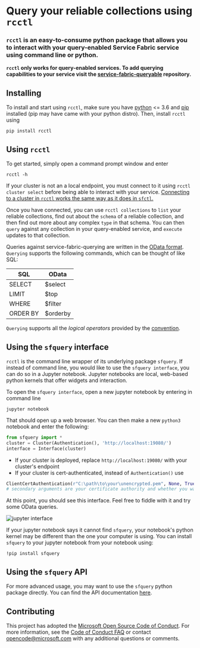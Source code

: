 
# Query your reliable collections using `rcctl`
### `rcctl` is an easy-to-consume python package that allows you to interact with your query-enabled Service Fabric service using command line or python. 

**`rcctl` only works for query-enabled services. To add querying capabilities to your service visit the [service-fabric-queryable](https://github.com/jessebenson/service-fabric-queryable) repository.**

## Installing
To install and start using `rcctl`, make sure you have [python](https://www.python.org/getit/) <= 3.6 and [pip](https://pip.pypa.io/en/stable/installing/) installed (pip may have came with your python distro). Then, install `rcctl` using
```
pip install rcctl
```

## Using `rcctl`
To get started, simply open a command prompt window and enter
```
rcctl -h
```
If your cluster is not an a local endpoint, you must connect to it using `rcctl cluster select` before being able to interact with your service. [Connecting to a cluster in `rcctl` works the same way as it does in `sfctl`.](https://docs.microsoft.com/en-us/azure/service-fabric/service-fabric-cli#select-a-cluster)

Once you have connected, you can use `rcctl collections` to `list` your reliable collections, find out about the `schema` of a reliable collection, and then find out more about any complex `type` in that schema. You can then `query` against any collection in your query-enabled service, and `execute` updates to that collection.

Queries against service-fabric-querying are written in the [OData format](https://www.odata.org/documentation/odata-version-2-0/uri-conventions/). `Querying` supports the following commands, which can be thought of like SQL:

| SQL | OData |
| --- | ---- |
| SELECT | $select |
| LIMIT | $top |
| WHERE | $filter |
| ORDER BY | $orderby |

`Querying` supports all the *logical operators* provided by the [convention](http://docs.oasis-open.org/odata/odata/v4.01/cs01/part2-url-conventions/odata-v4.01-cs01-part2-url-conventions.html#sec_LogicalOperators).

## Using the `sfquery` interface
`rcctl` is the command line wrapper of its underlying package `sfquery`. If instead of command line, you would like to use the `sfquery interface`, you can do so in a Jupyter notebook. Jupyter notebooks are local, web-based python kernels that offer widgets and interaction.

To open the `sfquery interface`, open a new jupyter notebook by entering in command line
```
jupyter notebook
```
That should open up a web browser. You can then make a new `python3` notebook and enter the following:
```python
from sfquery import *
cluster = Cluster(Authentication(), 'http://localhost:19080/')
interface = Interface(cluster)
```
- If your cluster is deployed, replace `http://localhost:19080/` with your cluster's endpoint
- If your cluster is cert-authenticated, instead of `Authentication()` use
```python
ClientCertAuthentication(r"C:\path\to\your\unencrypted.pem", None, True)
# secondary arguments are your certificate authority and whether you want to not verify your cluster's cert
```
At this point, you should see this interface. Feel free to fiddle with it and try some OData queries.

![jupyter interface](../master/img/jupyter_interface.png)

If your jupyter notebook says it cannot find `sfquery`, your notebook's python kernel may be different than the one your computer is using. You can install `sfquery` to your jupyter notebook from your notebook using:
```
!pip install sfquery
```

## Using the `sfquery` API
For more advanced usage, you may want to use the `sfquery` python package directly. You can find the API documentation [here](../master/sfquery/api.md).

## Contributing

This project has adopted the
[Microsoft Open Source Code of Conduct](https://opensource.microsoft.com/codeofconduct/).
For more information, see the
[Code of Conduct FAQ](https://opensource.microsoft.com/codeofconduct/faq/) or
contact [opencode@microsoft.com](mailto:opencode@microsoft.com) with any
additional questions or comments.
